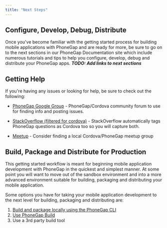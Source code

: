```yaml
---
title: "Next Steps"
---
```


## Configure, Develop, Debug, Distribute
Once you've become familiar with the getting started process for building mobile applications with PhoneGap and are ready for more, be sure 
to go on to the next sections in our PhoneGap Documentation site which include numerous tutorials and tips to help you configure, develop, 
debug and distribute your PhoneGap apps.  ***TODO: Add links to next sections***


## Getting Help
If you're having any issues or looking for help, be sure to check out the following:
 
 + [PhoneGap Google Group](http://groups.google.com/group/phonegap) - PhoneGap/Cordova community forum to use for finding info and posting issues.    
  
 + [StackOverflow (filtered for cordova)](http://stackoverflow.com/questions/tagged/cordova) - StackOverflow automatically tags PhoneGap questions 
 as Cordova too so you will capture both.
 
 + [Meetup](http://phonegap.meetup.com)  - Consider finding a local Cordova/PhoneGap meetup group

## Build, Package and Distribute for Production

This getting started workflow is meant for beginning mobile application development with PhoneGap in the quickest and simplest manner. 
At some point you will want to move out of the sandbox environment and into a more advanced environment suitable for 
building, packaging and distributing your mobile application. 
 
Some options you have for taking your mobile application development to the next level for building, packaging and distributing are:

1. [Build and package locally using the PhoneGap CLI](http://docs.phonegap.com/en/edge/guide_cli_index.md.html#The%20Command-Line%20Interface)
2. [Use PhoneGap Build](http://build.phonegap.com) 
3. Use a 3rd party build tool 
 

